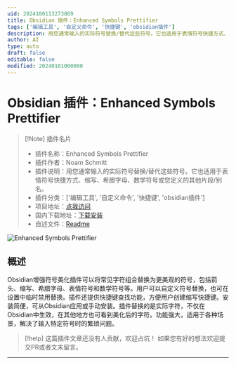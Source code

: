 ```yaml
---
uid: 2024100113273869
title: Obsidian 插件：Enhanced Symbols Prettifier
tags: ['编辑工具', '自定义命令', '快捷键', 'obsidian插件']
description: 用您通常输入的实际符号替换/替代这些符号。它也适用于表情符号快捷方式、缩写、希腊字母、数学符号或您定义的其他片段/别名。
author: AI
type: auto
draft: false
editable: false
modified: 20240101000000
---
```


# Obsidian 插件：Enhanced Symbols Prettifier

> [!Note] 插件名片
> - 插件名称：Enhanced Symbols Prettifier
> - 插件作者：Noam Schmitt
> - 插件说明：用您通常输入的实际符号替换/替代这些符号。它也适用于表情符号快捷方式、缩写、希腊字母、数学符号或您定义的其他片段/别名。
> - 插件分类：['编辑工具', '自定义命令', '快捷键', 'obsidian插件']
> - 项目地址：[点我访问](https://github.com/noam-sc/obsidian-enhanced-symbols-prettifier)
> - 国内下载地址：[下载安装](https://pkmer.cn/products/plugin/pluginMarket/?enhanced-symbols-prettifier)
> - 自述文件：[Readme](https://ghproxy.net/https://raw.githubusercontent.com/noam-sc/obsidian-enhanced-symbols-prettifier/main/README.md)

![Enhanced Symbols Prettifier](https://cdn.pkmer.cn/covers/enhanced-symbols-prettifier.jpeg!pkmer)

## 概述

Obsidian增强符号美化插件可以将常见字符组合替换为更美观的符号，包括箭头、缩写、希腊字母、表情符号和数学符号等。用户可以自定义符号替换，也可在设置中临时禁用替换。插件还提供快捷键查找功能，方便用户创建缩写快捷键。安装简便，可从Obsidian应用或手动安装。插件替换的是实际字符，不仅在Obsidian中生效，在其他地方也可看到美化后的字符。功能强大，适用于各种场景，解决了输入特定符号时的繁琐问题。


> [!help] 
> 这篇插件文章还没有人贡献，欢迎占坑！
> 如果您有好的想法欢迎提交PR或者文末留言。
> 

---



